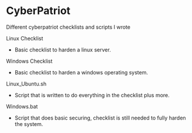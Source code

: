 # CyberPatriot
Different cyberpatriot checklists and scripts I wrote

Linux Checklist
- Basic checklist to harden a linux server.

Windows Checklist
- Basic checklist to harden a windows operating system.

Linux_Ubuntu.sh
- Script that is written to do everything in the checklist plus more.

Windows.bat
- Script that does basic securing, checklist is still needed to fully harden the system.
